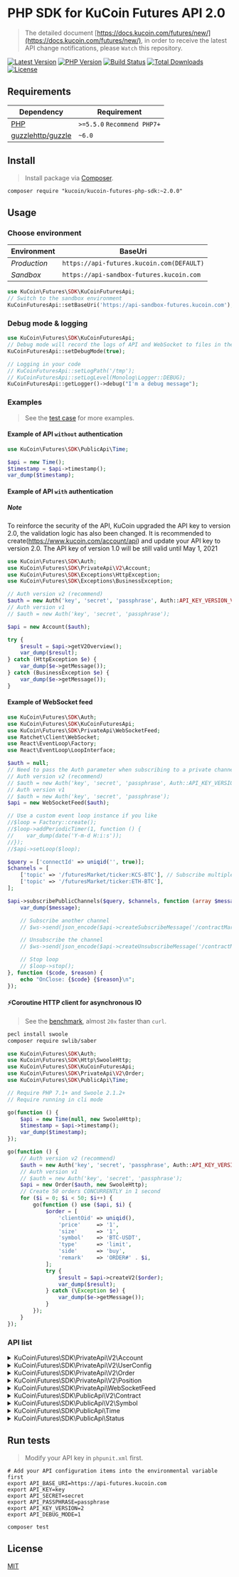 # PHP SDK for KuCoin Futures API 2.0

> The detailed document [https://docs.kucoin.com/futures/new/](https://docs.kucoin.com/futures/new/), in order to receive the latest API change notifications, please `Watch` this repository.

[![Latest Version](https://img.shields.io/github/release/Kucoin/kucoin-futures-php-sdk.svg)](https://github.com/Kucoin/kucoin-futures-php-sdk/releases)
[![PHP Version](https://img.shields.io/packagist/php-v/kucoin/kucoin-futures-php-sdk.svg?color=green)](https://secure.php.net)
[![Build Status](https://travis-ci.org/Kucoin/kucoin-futures-php-sdk.svg?branch=master)](https://travis-ci.org/Kucoin/kucoin-futures-php-sdk)
[![Total Downloads](https://poser.pugx.org/kucoin/kucoin-futures-php-sdk/downloads)](https://packagist.org/packages/kucoin/kucoin-futures-php-sdk)
[![License](https://poser.pugx.org/kucoin/kucoin-futures-php-sdk/license)](LICENSE)

## Requirements

| Dependency | Requirement |
| -------- | -------- |
| [PHP](https://secure.php.net/manual/en/install.php) | `>=5.5.0` `Recommend PHP7+` |
| [guzzlehttp/guzzle](https://github.com/guzzle/guzzle) | `~6.0` |

## Install
> Install package via [Composer](https://getcomposer.org/).

```shell
composer require "kucoin/kucoin-futures-php-sdk:~2.0.0"
```

## Usage

### Choose environment

| Environment | BaseUri |
|    -------- | -------- |
| *Production* | `https://api-futures.kucoin.com(DEFAULT)` |
| *Sandbox* | `https://api-sandbox-futures.kucoin.com` |

```php
use KuCoin\Futures\SDK\KuCoinFuturesApi;
// Switch to the sandbox environment
KuCoinFuturesApi::setBaseUri('https://api-sandbox-futures.kucoin.com');
```

### Debug mode & logging

```php
use KuCoin\Futures\SDK\KuCoinFuturesApi;
// Debug mode will record the logs of API and WebSocket to files in the directory "KuCoinFuturesApi::getLogPath()" according to the minimum log level "KuCoinFuturesApi::getLogLevel()".
KuCoinFuturesApi::setDebugMode(true);

// Logging in your code
// KuCoinFuturesApi::setLogPath('/tmp');
// KuCoinFuturesApi::setLogLevel(Monolog\Logger::DEBUG);
KuCoinFuturesApi::getLogger()->debug("I'm a debug message");
```

### Examples
> See the [test case](tests) for more examples.

#### Example of API `without` authentication

```php
use KuCoin\Futures\SDK\PublicApi\Time;

$api = new Time();
$timestamp = $api->timestamp();
var_dump($timestamp);
```

#### Example of API `with` authentication

##### **Note**
To reinforce the security of the API, KuCoin upgraded the API key to version 2.0, the validation logic has also been changed. It is recommended to create(https://www.kucoin.com/account/api) and update your API key to version 2.0. The API key of version 1.0 will be still valid until May 1, 2021


```php
use KuCoin\Futures\SDK\Auth;
use KuCoin\Futures\SDK\PrivateApi\V2\Account;
use KuCoin\Futures\SDK\Exceptions\HttpException;
use KuCoin\Futures\SDK\Exceptions\BusinessException;

// Auth version v2 (recommend)
$auth = new Auth('key', 'secret', 'passphrase', Auth::API_KEY_VERSION_V2);
// Auth version v1
// $auth = new Auth('key', 'secret', 'passphrase');

$api = new Account($auth);

try {
    $result = $api->getV2Overview();
    var_dump($result);
} catch (HttpException $e) {
    var_dump($e->getMessage());
} catch (BusinessException $e) {
    var_dump($e->getMessage());
}
```

#### Example of WebSocket feed

```php
use KuCoin\Futures\SDK\Auth;
use KuCoin\Futures\SDK\KuCoinFuturesApi;
use KuCoin\Futures\SDK\PrivateApi\WebSocketFeed;
use Ratchet\Client\WebSocket;
use React\EventLoop\Factory;
use React\EventLoop\LoopInterface;

$auth = null;
// Need to pass the Auth parameter when subscribing to a private channel($api->subscribePrivateChannel()).
// Auth version v2 (recommend)
// $auth = new Auth('key', 'secret', 'passphrase', Auth::API_KEY_VERSION_V2);
// Auth version v1
// $auth = new Auth('key', 'secret', 'passphrase');
$api = new WebSocketFeed($auth);

// Use a custom event loop instance if you like
//$loop = Factory::create();
//$loop->addPeriodicTimer(1, function () {
//    var_dump(date('Y-m-d H:i:s'));
//});
//$api->setLoop($loop);

$query = ['connectId' => uniqid('', true)];
$channels = [
    ['topic' => '/futuresMarket/ticker:KCS-BTC'], // Subscribe multiple channels
    ['topic' => '/futuresMarket/ticker:ETH-BTC'],
];

$api->subscribePublicChannels($query, $channels, function (array $message, WebSocket $ws, LoopInterface $loop) use ($api) {
    var_dump($message);

    // Subscribe another channel
    // $ws->send(json_encode($api->createSubscribeMessage('/contractMarket/ticker:ETHUSDTM')));

    // Unsubscribe the channel
    // $ws->send(json_encode($api->createUnsubscribeMessage('/contractMarket/ticker:XBTUSDM')));

    // Stop loop
    // $loop->stop();
}, function ($code, $reason) {
    echo "OnClose: {$code} {$reason}\n";
});
```

#### ⚡️Coroutine HTTP client for asynchronous IO
> See the [benchmark](examples/BenchmarkCoroutine.php), almost `20x` faster than `curl`.

```bash
pecl install swoole
composer require swlib/saber
```

```php
use KuCoin\Futures\SDK\Auth;
use KuCoin\Futures\SDK\Http\SwooleHttp;
use KuCoin\Futures\SDK\KuCoinFuturesApi;
use KuCoin\Futures\SDK\PrivateApi\V2\Order;
use KuCoin\Futures\SDK\PublicApi\Time;

// Require PHP 7.1+ and Swoole 2.1.2+
// Require running in cli mode

go(function () {
    $api = new Time(null, new SwooleHttp);
    $timestamp = $api->timestamp();
    var_dump($timestamp);
});

go(function () {
    // Auth version v2 (recommend)
    $auth = new Auth('key', 'secret', 'passphrase', Auth::API_KEY_VERSION_V2);
    // Auth version v1
    // $auth = new Auth('key', 'secret', 'passphrase');
    $api = new Order($auth, new SwooleHttp);
    // Create 50 orders CONCURRENTLY in 1 second
    for ($i = 0; $i < 50; $i++) {
        go(function () use ($api, $i) {
            $order = [
                'clientOid' => uniqid(),
                'price'     => '1',
                'size'      => '1',
                'symbol'    => 'BTC-USDT',
                'type'      => 'limit',
                'side'      => 'buy',
                'remark'    => 'ORDER#' . $i,
            ];
            try {
                $result = $api->createV2($order);
                var_dump($result);
            } catch (\Exception $e) {
                var_dump($e->getMessage());
            }
        });
    }
});
```

### API list

<details>
<summary>KuCoin\Futures\SDK\PrivateApi\V2\Account</summary>

| API | Authentication | Description |
| -------- | -------- | -------- |
| KuCoin\Futures\SDK\PrivateApi\V2\Account::getV2Overview() | YES | https://docs.kucoin.com/futures/new/#get-account-overview |
| KuCoin\Futures\SDK\PrivateApi\V2\Account::getV2TransactionHistory | YES | https://docs.kucoin.com/futures/new/#query-fund-record |
| KuCoin\Futures\SDK\PrivateApi\V2\Account::transferOutV2() | YES | https://docs.kucoin.com/futures/new/#transfer-out-to-kucoin-main-trading-account |
| KuCoin\Futures\SDK\PrivateApi\V2\Account::getV2TransferList() | YES | https://docs.kucoin.com/futures/new/#query-transfer-out-request-record |
| KuCoin\Futures\SDK\PrivateApi\V2\Account::transferInV2() | YES | https://docs.kucoin.com/futures/new/#fund-transfer-into-futures-account |
| KuCoin\Futures\SDK\PrivateApi\V2\Account::getV2FundingHistory() | YES |  |
</details>


<details>
<summary>KuCoin\Futures\SDK\PrivateApi\V2\UserConfig</summary>

| API | Authentication | Description |
| -------- | -------- | -------- |
| KuCoin\Futures\SDK\PrivateApi\V2\UserConfig::getV2Leverage() | YES | https://docs.kucoin.com/futures/new/#get-the-user-s-global-leverage |
| KuCoin\Futures\SDK\PrivateApi\V2\UserConfig::getV2Leverages() | YES | https://docs.kucoin.com/futures/new/#get-user-global-leverage-all-contracts |
| KuCoin\Futures\SDK\PrivateApi\V2\UserConfig::adjustLeveragesV2() | YES | https://docs.kucoin.com/futures/new/#modify-the-user-s-global-leverage |
| KuCoin\Futures\SDK\PrivateApi\V2\UserConfig::changeV2AutoAppendStatus() | YES | https://docs.kucoin.com/futures/new/#modify-the-user-39-s-auto-deposit-margin-status |
</details>

<details>
<summary>KuCoin\Futures\SDK\PrivateApi\V2\Order</summary>

| API | Authentication | Description |
| -------- | -------- | -------- |
| KuCoin\Futures\SDK\PrivateApi\V2\Order::createV2() | YES | https://docs.kucoin.com/futures/new/#order-placement |
| KuCoin\Futures\SDK\PrivateApi\V2\Order::cancelV2() | YES | https://docs.kucoin.com/futures/new/#single-order-cancellation |
| KuCoin\Futures\SDK\PrivateApi\V2\Order::batchV2Cancel() | YES | https://docs.kucoin.com/futures/new/#batch-order-cancellation |
| KuCoin\Futures\SDK\PrivateApi\V2\Order::getV2HistoricalTrades() | YES | https://docs.kucoin.com/futures/new/#query-transaction-records |
| KuCoin\Futures\SDK\PrivateApi\V2\Order::getV2Detail() | YES | https://docs.kucoin.com/futures/new/#query-individual-order-s-details |
| KuCoin\Futures\SDK\PrivateApi\V2\Order::getV2ActiveOrders() | YES | https://docs.kucoin.com/futures/new/#query-active-orders |
| KuCoin\Futures\SDK\PrivateApi\V2\Order::getV2AllActiveOrders() | YES | https://docs.kucoin.com/futures/new/#query-all-active-orders |
| KuCoin\Futures\SDK\PrivateApi\V2\Order::getV2List() | YES | https://docs.kucoin.com/futures/new/#query-historical-orders |
</details>

<details>
<summary>KuCoin\Futures\SDK\PrivateApi\V2\Position</summary>

| API | Authentication | Description |
| -------- | -------- | -------- |
| KuCoin\Futures\SDK\PrivateApi\V2\Position::getV2List() | YES | https://docs.kucoin.com/futures/new/#get-the-position-of-all-contracts |
| KuCoin\Futures\SDK\PrivateApi\V2\Position::getV2Detail() | YES | https://docs.kucoin.com/futures/new/#get-the-position-of-a-contract |
| KuCoin\Futures\SDK\PrivateApi\V2\Position::marginV2Append() | YES | https://docs.kucoin.com/futures/new/#increase-position-margin |
| KuCoin\Futures\SDK\PrivateApi\V2\Position::getClosePnLHistory() | YES | https://docs.kucoin.com/futures/new/#position-pnl-history |
</details>

<details>
<summary>KuCoin\Futures\SDK\PrivateApi\WebSocketFeed</summary>

| API | Authentication | Description |
| -------- | -------- | -------- |
| KuCoin\Futures\SDK\PrivateApi\WebSocketFeed::getPublicServer() | NO | https://docs.kucoin.com/futures/#apply-connect-token |
| KuCoin\Futures\SDK\PrivateApi\WebSocketFeed::getPrivateServer() | YES | https://docs.kucoin.com/futures/#apply-connect-token |
| KuCoin\Futures\SDK\PrivateApi\WebSocketFeed::subscribePublicChannel() | NO | https://docs.kucoin.com/futures/#public-channels |
| KuCoin\Futures\SDK\PrivateApi\WebSocketFeed::subscribePublicChannels() | NO | https://docs.kucoin.com/futures/#public-channels |
| KuCoin\Futures\SDK\PrivateApi\WebSocketFeed::subscribePrivateChannel() | YES | https://docs.kucoin.com/futures/#private-channels |
| KuCoin\Futures\SDK\PrivateApi\WebSocketFeed::subscribePrivateChannels() | YES | https://docs.kucoin.com/futures/#private-channels |

</details>

<details>
<summary>KuCoin\Futures\SDK\PublicApi\V2\Contract</summary>

| API | Authentication | Description |
| -------- | -------- | -------- |
| KuCoin\Futures\SDK\PublicApi\V2\Contract::getV2List() | NO | https://docs.kucoin.com/futures/new/#get-the-information-for-all-open-contracts|
| KuCoin\Futures\SDK\PublicApi\V2\Contract::getV2Detail() | NO | https://docs.kucoin.com/futures/new/#get-a-certain-contract|
| KuCoin\Futures\SDK\PublicApi\V2\Contract::getV2RiskLimitLevel() | NO | https://docs.kucoin.com/futures/new/#get-contract-s-risk-limit-list|
| KuCoin\Futures\SDK\PublicApi\V2\Contract::getV2KLines() | NO | https://docs.kucoin.com/futures/new/#get-the-contract-s-k-line-data|
| KuCoin\Futures\SDK\PublicApi\V2\Contract::getV2FundingRate() | NO | https://docs.kucoin.com/futures/new/#query-funding-rate-list|
| KuCoin\Futures\SDK\PublicApi\V2\Contract::getV2MarkPrice() | NO | https://docs.kucoin.com/futures/new/#get-the-contract-s-mark-price|

</details>


<details>
<summary>KuCoin\Futures\SDK\PublicApi\V2\Symbol</summary>

| API | Authentication | Description |
| -------- | -------- | -------- |
| KuCoin\Futures\SDK\PublicApi\V2\Symbol::getV2OrderBook() | NO | https://docs.kucoin.com/futures/new/#get-order-book |
| KuCoin\Futures\SDK\PublicApi\V2\Symbol::getV2Ticker() | NO | https://docs.kucoin.com/futures/new/#best-maker |
| KuCoin\Futures\SDK\PublicApi\V2\Symbol::getV2TickerPrice() | NO | https://docs.kucoin.com/futures/new/#get-the-latest-transaction-price |
| KuCoin\Futures\SDK\PublicApi\V2\Symbol::getV2TradeHistory() | NO | https://docs.kucoin.com/futures/new/#get-most-recent-record |

</details>

<details>
<summary>KuCoin\Futures\SDK\PublicApi\Time</summary>

| API | Authentication | Description |
| -------- | -------- | -------- |
| KuCoin\Futures\SDK\PublicApi\Time::timestamp() | NO | https://docs.kucoin.com/futures/#server-time |

</details>

<details>
<summary>KuCoin\Futures\SDK\PublicApi\Status</summary>

| API | Authentication | Description |
| -------- | -------- | -------- |
| KuCoin\Futures\SDK\PublicApi\Status::status() | NO | https://docs.kucoin.com/futures/#get-the-service-status |

</details>

## Run tests
> Modify your API key in `phpunit.xml` first.

```shell
# Add your API configuration items into the environmental variable first
export API_BASE_URI=https://api-futures.kucoin.com
export API_KEY=key
export API_SECRET=secret
export API_PASSPHRASE=passphrase
export API_KEY_VERSION=2
export API_DEBUG_MODE=1

composer test
```

## License

[MIT](LICENSE)
